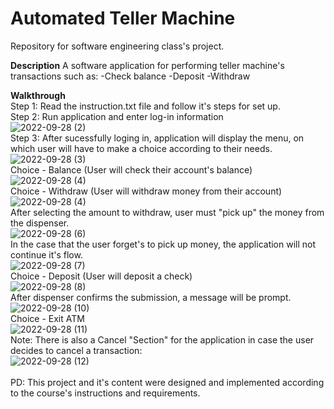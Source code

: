 # Automated Teller Machine
 Repository for software engineering class's project.

**Description**
A software application for performing teller machine's transactions such as:
 -Check balance
 -Deposit
 -Withdraw
 
 **Walkthrough**
 <br>
 Step 1: Read the instruction.txt file and follow it's steps for set up.
 <br>
 Step 2: Run application and enter log-in information
 <br>
 ![2022-09-28 (2)](https://user-images.githubusercontent.com/74178789/192752850-7769acb8-081b-4bd1-aa71-085942156762.png)
<br>
 Step 3: After sucessfully loging in, application will display the menu, on which user will have to make a choice according to their needs.
 <br>
 ![2022-09-28 (3)](https://user-images.githubusercontent.com/74178789/192753070-20150a4d-a84b-4425-a46f-fcdd3f7105cd.png)
 <br>
 Choice - Balance (User will check their account's balance)
 <br>
 ![2022-09-28 (4)](https://user-images.githubusercontent.com/74178789/192753262-42f8174e-148e-4ea8-ab6a-bcba700e2bd5.png)
 <br>
 Choice - Withdraw (User will withdraw money from their account)
 <br>
 ![2022-09-28 (4)](https://user-images.githubusercontent.com/74178789/192753397-cb9ff7f8-f46f-4cc5-bca3-c4fde39ef24e.png)
 <br>
  After selecting the amount to withdraw, user must "pick up" the money from the dispenser.
  <br>
  ![2022-09-28 (6)](https://user-images.githubusercontent.com/74178789/192753798-27cb9dd9-544d-42fd-b431-0857555a4d88.png)
  <br>
  In the case that the user forget's to pick up money, the application will not continue it's flow.
  <br>
  ![2022-09-28 (7)](https://user-images.githubusercontent.com/74178789/192753922-b6d31103-e067-4915-a911-a21f8ffab6e8.png)
  <br>
  Choice - Deposit (User will deposit a check)
  <br>
  ![2022-09-28 (8)](https://user-images.githubusercontent.com/74178789/192754126-22c25a05-acf6-44ae-9254-d7516ee15690.png)
  <br>
  After dispenser confirms the submission, a message will be prompt.
  <br>
  ![2022-09-28 (10)](https://user-images.githubusercontent.com/74178789/192754311-8b74d28b-20e1-4b07-8a50-7ff5ae34c50e.png)
  <br>
  Choice - Exit ATM
   <br>
  ![2022-09-28 (11)](https://user-images.githubusercontent.com/74178789/192754354-ca4c7677-7d8c-4375-8561-8e1ba31fd137.png)
 <br>
  Note: There is also a Cancel "Section" for the application in case the user decides to cancel a transaction:
 <br>
  ![2022-09-28 (12)](https://user-images.githubusercontent.com/74178789/192754947-a6ce1030-b5ea-478e-b321-8595f98c0977.png)
 <br>
  <br>
 PD: This project and it's content were designed and implemented according to the course's instructions and requirements. 


 
 
